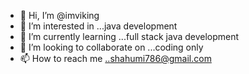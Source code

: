 - 👋 Hi, I’m @imviking
- 👀 I’m interested in ...java development
- 🌱 I’m currently learning ...full stack java development
- 💞️ I’m looking to collaborate on ...coding only
- 📫 How to reach me ..shahumi786@gmail.com

<!---
imviking/imviking is a ✨ special ✨ repository because its `README.md` (this file) appears on your GitHub profile.
You can click the Preview link to take a look at your changes.
--->

